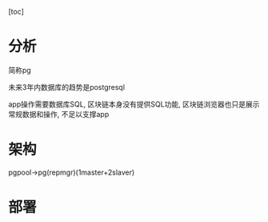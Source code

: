[toc]

# 分析

简称pg

未来3年内数据库的趋势是postgresql

app操作需要数据库SQL, 区块链本身没有提供SQL功能, 区块链浏览器也只是展示常规数据和操作, 不足以支撑app



# 架构

pgpool->pg(repmgr)(1master+2slaver)





# 部署




